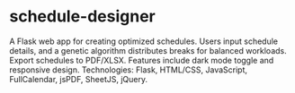 # schedule-designer
A Flask web app for creating optimized schedules. Users input schedule details, and a genetic algorithm distributes breaks for balanced workloads. Export schedules to PDF/XLSX. Features include dark mode toggle and responsive design. Technologies: Flask, HTML/CSS, JavaScript, FullCalendar, jsPDF, SheetJS, jQuery.
